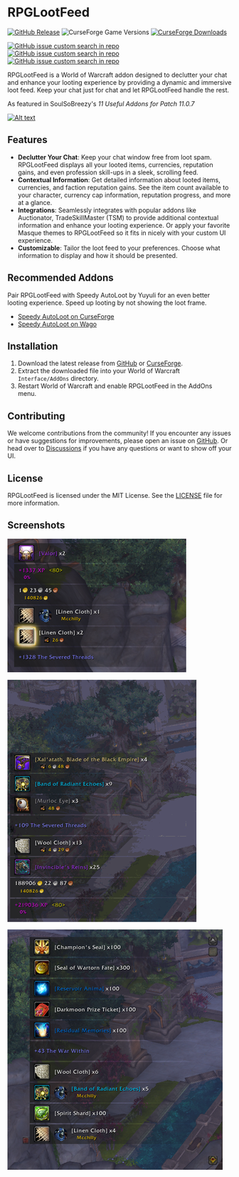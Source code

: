 # RPGLootFeed

[![GitHub Release](https://img.shields.io/github/v/release/McTalian/RPGLootFeed?style=for-the-badge)](https://github.com/Mctalian/RPGLootFeed/releases/latest) ![CurseForge Game Versions](https://img.shields.io/curseforge/game-versions/1082791?style=for-the-badge&logo=battledotnet) [![CurseForge Downloads](https://img.shields.io/curseforge/dt/1082791?style=for-the-badge&logo=curseforge&label=Downloads)](https://www.curseforge.com/wow/addons/rpglootfeed)

[![GitHub issue custom search in repo](https://img.shields.io/github/issues-search/McTalian/RPGLootFeed?query=is%3Aissue%20is%3Aopen%20-label%3Ai18n&style=for-the-badge&label=Open%20Tickets)](https://github.com/Mctalian/RPGLootFeed/issues?q=is%3Aissue+is%3Aopen+-label%3Ai18n) [![GitHub issue custom search in repo](https://img.shields.io/github/issues-search/McTalian/RPGLootFeed?query=is%3Aissue%20is%3Aopen%20-label%3Ai18n%20label%3Abug&style=for-the-badge&label=Known%20Bugs&color=red)](https://github.com/Mctalian/RPGLootFeed/issues?q=is%3Aissue+is%3Aopen+-label%3Ai18n+label%3Abug) [![GitHub issue custom search in repo](https://img.shields.io/github/issues-search/McTalian/RPGLootFeed?query=is%3Aissue%20is%3Aopen%20label%3Ai18n%20&style=for-the-badge&label=Locales%20Need%20Translation&color=orange)](https://github.com/Mctalian/RPGLootFeed/issues?q=is%3Aissue+is%3Aopen+label%3Ai18n)

RPGLootFeed is a World of Warcraft addon designed to declutter your chat and enhance your looting experience by providing a dynamic and immersive loot feed. Keep your chat just for chat and let RPGLootFeed handle the rest.

As featured in SoulSoBreezy's _11 Useful Addons for Patch 11.0.7_

[![Alt text](https://img.youtube.com/vi/GFr01R3TkmE/hqdefault.jpg)](https://youtu.be/GFr01R3TkmE?si=Wgw5F3AtenWdC08U&t=84)

## Features

- **Declutter Your Chat**: Keep your chat window free from loot spam. RPGLootFeed displays all your looted items, currencies, reputation gains, and even profession skill-ups in a sleek, scrolling feed.
- **Contextual Information**: Get detailed information about looted items, currencies, and faction reputation gains. See the item count available to your character, currency cap information, reputation progress, and more at a glance.
- **Integrations**: Seamlessly integrates with popular addons like Auctionator, TradeSkillMaster (TSM) to provide additional contextual information and enhance your looting experience. Or apply your favorite Masque themes to RPGLootFeed so it fits in nicely with your custom UI experience.
- **Customizable**: Tailor the loot feed to your preferences. Choose what information to display and how it should be presented.

## Recommended Addons

Pair RPGLootFeed with Speedy AutoLoot by Yuyuli for an even better looting experience. Speed up looting by not showing the loot frame.

- [Speedy AutoLoot on CurseForge](https://www.curseforge.com/wow/addons/speedyautoloot)
- [Speedy AutoLoot on Wago](https://addons.wago.io/addons/speedy-autoloot)

## Installation

1. Download the latest release from [GitHub](https://github.com/Mctalian/RPGLootFeed/releases/latest) or [CurseForge](https://www.curseforge.com/wow/addons/rpglootfeed).
2. Extract the downloaded file into your World of Warcraft `Interface/AddOns` directory.
3. Restart World of Warcraft and enable RPGLootFeed in the AddOns menu.

## Contributing

We welcome contributions from the community! If you encounter any issues or have suggestions for improvements, please open an issue on [GitHub](https://github.com/Mctalian/RPGLootFeed/issues). Or head over to [Discussions](https://github.com/Mctalian/RPGLootFeed/discussions) if you have any questions or want to show off your UI.

## License

RPGLootFeed is licensed under the MIT License. See the [LICENSE](LICENSE) file for more information.

## Screenshots

![Example screenshot of RPGLootFeed with currency, XP, money, Party Loot, highlighted item loot, and reputation](example-feed.png)

![Animation showing loot being added and removed from the feed](RLF_test_mode.gif)

![Example screenshot of RPGLootFeed's loot history feature](example-loot-history.png)

